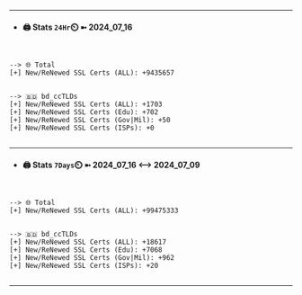 

---
- #### 🖨️ **Stats** `24Hr`⏲️ ➼ 2024_07_16
```console


--> 🌐 Total
[+] New/ReNewed SSL Certs (ALL): +9435657


--> 🇧🇩 bd_ccTLDs
[+] New/ReNewed SSL Certs (ALL): +1703
[+] New/ReNewed SSL Certs (Edu): +702
[+] New/ReNewed SSL Certs (Gov|Mil): +50
[+] New/ReNewed SSL Certs (ISPs): +0


```

---
- #### 🖨️ **Stats** `7Days`⏲️ ➼ 2024_07_16 <--> 2024_07_09
```console


--> 🌐 Total
[+] New/ReNewed SSL Certs (ALL): +99475333


--> 🇧🇩 bd_ccTLDs
[+] New/ReNewed SSL Certs (ALL): +18617
[+] New/ReNewed SSL Certs (Edu): +7068
[+] New/ReNewed SSL Certs (Gov|Mil): +962
[+] New/ReNewed SSL Certs (ISPs): +20


```

---

